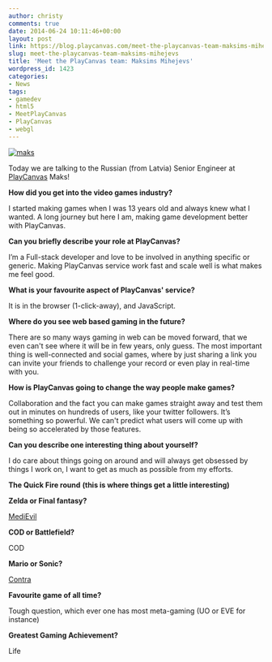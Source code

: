 ```yaml
---
author: christy
comments: true
date: 2014-06-24 10:11:46+00:00
layout: post
link: https://blog.playcanvas.com/meet-the-playcanvas-team-maksims-mihejevs/
slug: meet-the-playcanvas-team-maksims-mihejevs
title: 'Meet the PlayCanvas team: Maksims Mihejevs'
wordpress_id: 1423
categories:
- News
tags:
- gamedev
- html5
- MeetPlayCanvas
- PlayCanvas
- webgl
---
```


[![maks](https://blog.playcanvas.com/wp-content/uploads/2014/06/maks.png)](http://blog.playcanvas.com/wp-content/uploads/2014/06/maks.png)




Today we are talking to the Russian (from Latvia) Senior Engineer at [PlayCanvas](http://playcanvas.com) Maks!




**How did you get into the video games industry?**




I started making games when I was 13 years old and always knew what I wanted. A long journey but here I am, making game development better with PlayCanvas.




**Can you briefly describe your role at PlayCanvas?**




I’m a Full-stack developer and love to be involved in anything specific or generic. Making PlayCanvas service work fast and scale well is what makes me feel good.




**What is your favourite aspect of PlayCanvas' service?**


It is in the browser (1-click-away), and JavaScript.


**Where do you see web based gaming in the future?**




There are so many ways gaming in web can be moved forward, that we even can't see where it will be in few years, only guess. The most important thing is well-connected and social games, where by just sharing a link you can invite your friends to challenge your record or even play in real-time with you.




**How is PlayCanvas going to change the way people make games?**


Collaboration and the fact you can make games straight away and test them out in minutes on hundreds of users, like your twitter followers. It’s something so powerful. We can't predict what users will come up with being so accelerated by those features.


**Can you describe one interesting thing about yourself?**


I do care about things going on around and will always get obsessed by things I work on, I want to get as much as possible from my efforts.



**The Quick Fire round** **(this is where things get a little interesting)**


**Zelda or Final fantasy?**




[MediEvil](http://en.wikipedia.org/wiki/MediEvil_(1998_video_game))




**COD or Battlefield?**




COD




**Mario or Sonic?**




[Contra](http://en.wikipedia.org/wiki/Contra_(video_game))




**Favourite game of all time?**




Tough question, which ever one has most meta-gaming (UO or EVE for instance)




**Greatest Gaming Achievement?**




Life
